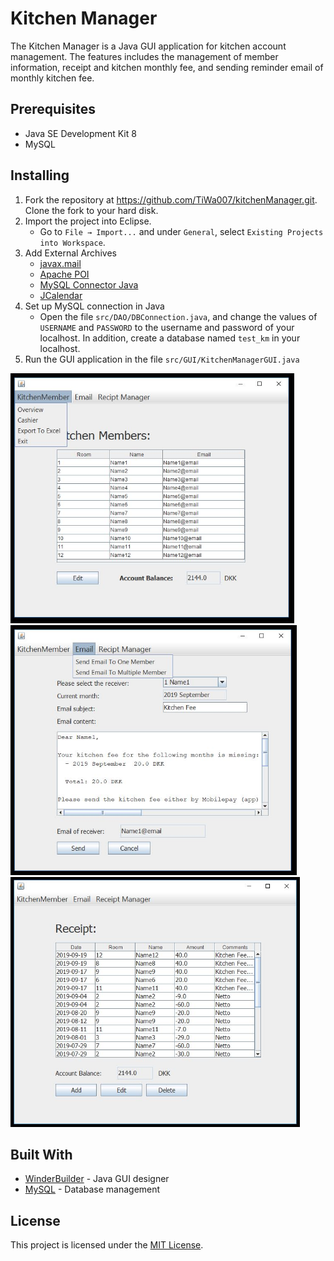 # Kitchen Manager
The Kitchen Manager is a Java GUI application for kitchen account management. The features includes the management of member information, receipt and kitchen monthly fee, and sending reminder email of monthly kitchen fee. 


## Prerequisites

* Java SE Development Kit 8
* MySQL 

## Installing

1. Fork the repository at https://github.com/TiWa007/kitchenManager.git. Clone the fork to your hard disk.
1. Import the project into Eclipse.
    - Go to `File → Import...` and under `General`, select `Existing Projects into Workspace`.
1. Add External Archives
    - [javax.mail](http://www.java2s.com/Code/Jar/j/Downloadjavaxmailjar.htm)
    - [Apache POI](https://poi.apache.org/download.html#POI-4.1.0)
	- [MySQL Connector Java](https://jar-download.com/artifacts/mysql/mysql-connector-java)
	- [JCalendar](http://www.java2s.com/Code/Jar/j/Downloadjcalendar14jar.htm)
1. Set up MySQL connection in Java
	- Open the file `src/DAO/DBConnection.java`, and change the values of `USERNAME` and `PASSWORD` to the username and password of your localhost. In addition, create a database named `test_km` in your localhost.
1. Run the GUI application in the file `src/GUI/KitchenManagerGUI.java`

<img src= "Assets/ApplicationW1.JPG" height="400">
<img src= "Assets/ApplicationW2.JPG" height="400">
<img src= "Assets/ApplicationW3.JPG" height="400">

## Built With

* [WinderBuilder](https://www.eclipse.org/windowbuilder/) - Java GUI designer
* [MySQL](https://www.mysql.com/) - Database management

## License

This project is licensed under the [MIT License](LICENSE).

